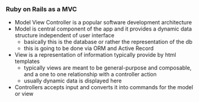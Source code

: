 ### Ruby on Rails as a MVC

- Model View Controller is a popular software development architecture
- Model is central component of the app and it provides a dynamic data structure independent of user interface
  - basically this is the database or rather the representation of the db
  - this is going to be done via ORM and Active Record
- View is a representation of information typically provide by html templates
  - typically views are meant to be general-purpose and composable, and a one to one relationship with a controller action
  - usually dynamic data is displayed here
- Controllers accepts input and converts it into commands for the model or view
